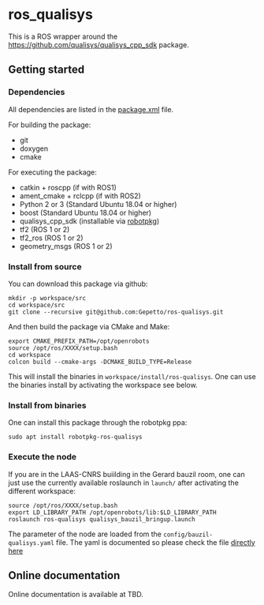 ros_qualisys
============

This is a ROS wrapper around the https://github.com/qualisys/qualisys_cpp_sdk package.

## Getting started

### Dependencies

All dependencies are listed in the [package.xml](https://github.com/Gepetto/ros-qualisys/blob/main/package.xml) file.

For building the package:
- git
- doxygen
- cmake

For executing the package:
- catkin + roscpp (if with ROS1)
- ament_cmake + rclcpp (if with ROS2)
- Python 2 or 3 (Standard Ubuntu 18.04 or higher)
- boost (Standard Ubuntu 18.04 or higher)
- qualisys_cpp_sdk (installable via [robotpkg](http://robotpkg.openrobots.org/))
- tf2 (ROS 1 or 2)
- tf2_ros (ROS 1 or 2)
- geometry_msgs (ROS 1 or 2)

### Install from source

You can download this package via github:

    mkdir -p workspace/src
    cd workspace/src
    git clone --recursive git@github.com:Gepetto/ros-qualisys.git

And then build the package via CMake and Make:

    export CMAKE_PREFIX_PATH=/opt/openrobots
    source /opt/ros/XXXX/setup.bash
    cd workspace
    colcon build --cmake-args -DCMAKE_BUILD_TYPE=Release

This will install the binaries in `workspace/install/ros-qualisys`.
One can use the binaries install by activating the workspace see below.

### Install from binaries

One can install this package through the robotpkg ppa:

    sudo apt install robotpkg-ros-qualisys

### Execute the node

If you are in the LAAS-CNRS buiilding in the Gerard bauzil room, one can just
use the currently available roslaunch in `launch/` after activating the
different workspace:

    source /opt/ros/XXXX/setup.bash
    export LD_LIBRARY_PATH /opt/openrobots/lib:$LD_LIBRARY_PATH
    roslaunch ros-qualisys qualisys_bauzil_bringup.launch

The parameter of the node are loaded from the `config/bauzil-qualisys.yaml` file.
The yaml is documented so please check the file [directly here](https://github.com/Gepetto/ros-qualisys/blob/main/config/bauzil-qualisys.yaml)

## Online documentation

Online documentation is available at TBD.
